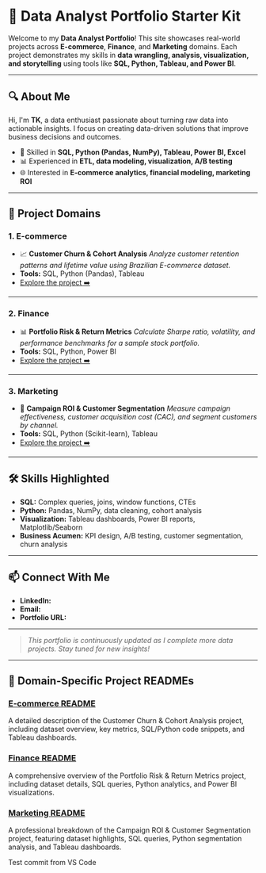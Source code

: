 # 🌟 Data Analyst Portfolio Starter Kit

Welcome to my **Data Analyst Portfolio**! This site showcases real-world projects across **E-commerce**, **Finance**, and **Marketing** domains. Each project demonstrates my skills in **data wrangling, analysis, visualization, and storytelling** using tools like **SQL, Python, Tableau, and Power BI**.

---

## 🔍 About Me

Hi, I'm **TK**, a data enthusiast passionate about turning raw data into actionable insights. I focus on creating data-driven solutions that improve business decisions and outcomes.

* 💼 Skilled in **SQL, Python (Pandas, NumPy), Tableau, Power BI, Excel**
* 📊 Experienced in **ETL, data modeling, visualization, A/B testing**
* 🌐 Interested in **E-commerce analytics, financial modeling, marketing ROI**

---

## 📂 Project Domains

### 1. **E-commerce**

* 📈 **Customer Churn & Cohort Analysis**
  *Analyze customer retention patterns and lifetime value using Brazilian E-commerce dataset.*
* **Tools:** SQL, Python (Pandas), Tableau
* [Explore the project ➡️](./ecommerce/README.md)

---

### 2. **Finance**

* 📊 **Portfolio Risk & Return Metrics**
  *Calculate Sharpe ratio, volatility, and performance benchmarks for a sample stock portfolio.*
* **Tools:** SQL, Python, Power BI
* [Explore the project ➡️](./finance/README.md)

---

### 3. **Marketing**

* 🎯 **Campaign ROI & Customer Segmentation**
  *Measure campaign effectiveness, customer acquisition cost (CAC), and segment customers by channel.*
* **Tools:** SQL, Python (Scikit-learn), Tableau
* [Explore the project ➡️](./marketing/README.md)

---

## 🛠️ Skills Highlighted

* **SQL:** Complex queries, joins, window functions, CTEs
* **Python:** Pandas, NumPy, data cleaning, cohort analysis
* **Visualization:** Tableau dashboards, Power BI reports, Matplotlib/Seaborn
* **Business Acumen:** KPI design, A/B testing, customer segmentation, churn analysis

---

## 📫 Connect With Me

* **LinkedIn:**
* **Email:**
* **Portfolio URL:**

---

> *This portfolio is continuously updated as I complete more data projects. Stay tuned for new insights!*

---

## 📄 Domain-Specific Project READMEs

### [E-commerce README](./ecommerce/README.md)

A detailed description of the Customer Churn & Cohort Analysis project, including dataset overview, key metrics, SQL/Python code snippets, and Tableau dashboards.

### [Finance README](./finance/README.md)

A comprehensive overview of the Portfolio Risk & Return Metrics project, including dataset details, SQL queries, Python analytics, and Power BI visualizations.

### [Marketing README](./marketing/README.md)

A professional breakdown of the Campaign ROI & Customer Segmentation project, featuring dataset highlights, SQL queries, Python segmentation analysis, and Tableau dashboards.

Test commit from VS Code
